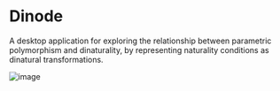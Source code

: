 Dinode
======
A desktop application for exploring the relationship between parametric polymorphism and dinaturality,
by representing naturality conditions as dinatural transformations.

![image](https://www.dropbox.com/s/4jby7q391nxywcw/petrinet.png?dl=0)
